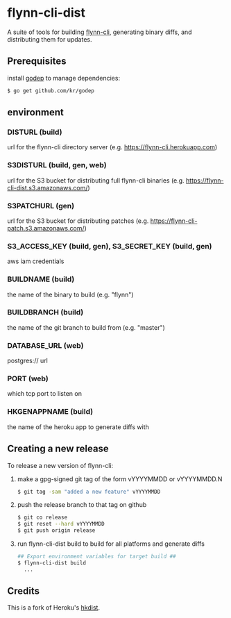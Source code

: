 # flynn-cli-dist

A suite of tools for building [flynn-cli](https://gitub.com/flynn/flynn-cli),
generating binary diffs, and distributing them for updates.

## Prerequisites

install [godep](https://github.com/kr/godep) to manage dependencies:

```bash
$ go get github.com/kr/godep
```

## environment

### DISTURL (build)

url for the flynn-cli directory server (e.g. https://flynn-cli.herokuapp.com)

### S3DISTURL (build, gen, web)

url for the S3 bucket for distributing full flynn-cli binaries (e.g. https://flynn-cli-dist.s3.amazonaws.com/)

### S3PATCHURL (gen)

url for the S3 bucket for distributing patches
(e.g. https://flynn-cli-patch.s3.amazonaws.com/)

### S3_ACCESS_KEY (build, gen), S3_SECRET_KEY (build, gen)

aws iam credentials

### BUILDNAME (build)

the name of the binary to build (e.g. "flynn")

### BUILDBRANCH (build)

the name of the git branch to build from (e.g. "master")

### DATABASE_URL (web)

postgres:// url

### PORT (web)

which tcp port to listen on

### HKGENAPPNAME (build)

the name of the heroku app to generate diffs with

## Creating a new release

To release a new version of flynn-cli:

1. make a gpg-signed git tag of the form vYYYYMMDD or vYYYYMMDD.N

    ```bash
    $ git tag -sam "added a new feature" vYYYYMMDD
    ```

2. push the release branch to that tag on github

    ```bash
    $ git co release
    $ git reset --hard vYYYYMMDD
    $ git push origin release
    ```

3. run flynn-cli-dist build to build for all platforms and generate diffs

    ```bash
    ## Export environment variables for target build ##
    $ flynn-cli-dist build
      ...
    ```


## Credits

This is a fork of Heroku's [hkdist](https://github.com/heroku/hk/tree/master/hkdist).
